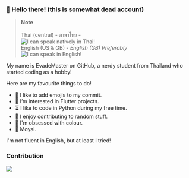 ### 👋 Hello there! (this is somewhat dead account)

> **Note** <br>
> <br>
> Thai (central) - ภาษาไทย - <br> ![I can speak natively in Thai!](https://img.shields.io/badge/I%20can%20speak%20natively%20in-Thai-brightgreen?style=for-the-badge "I can speak natively in Thai!") <br>
> English (US & GB) - *English (GB) Preferably* <br> ![I can speak in English!](https://img.shields.io/badge/I%20can%20speak%20in-English-yellow?style=for-the-badge "I can speak in English!") 

My name is EvadeMaster on GitHub, a nerdy student from Thailand who started coding as a hobby!

Here are my favourite things to do!

- 🎉 I like to add emojis to my commit.
- 👀 I’m interested in Flutter projects.
- ⏳ I like to code in Python during my free time.
- 📜 I enjoy contributing to random stuff.
- 🎨 I'm obsessed with colour.
- 🗿 Moyai.

I'm not fluent in English, but at least I tried!

### Contribution

<picture>
<source 
  srcset="https://github-readme-stats.vercel.app/api?username=EvadeMaster&count_private=true&theme=dark"
  media="(prefers-color-scheme: dark)"
  alt="EvadeMaster's GitHub stats"
/>
<source
  srcset="https://github-readme-stats.vercel.app/api/top-langs/?username=EvadeMaster&count_private=true&layout=compact"
  media="(prefers-color-scheme: light), (prefers-color-scheme: no-preference)"
  alt="EvadeMaster's Top languages stats"
/>
<img src="https://github-readme-stats.vercel.app/api?username=anuraghazra&show_icons=true" />
</picture>

<!--

Lorem ipsum dolor sit amet, consectetur adipiscing elit, sed do eiusmod tempor incididunt ut labore et dolore magna aliqua. Quis risus sed vulputate odio ut enim. Leo urna molestie at elementum eu. Mattis enim ut tellus elementum sagittis vitae et leo duis. Ultrices in iaculis nunc sed augue lacus viverra vitae congue. Amet risus nullam eget felis eget nunc. Mattis aliquam faucibus purus in massa tempor. Augue mauris augue neque gravida in fermentum et. Nisi est sit amet facilisis magna etiam tempor orci. In ante metus dictum at tempor commodo. Platea dictumst quisque sagittis purus sit amet.

-->
